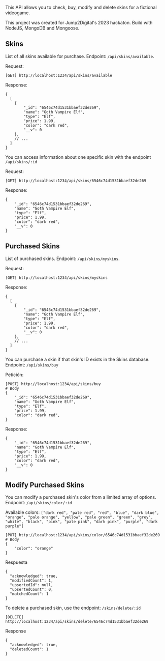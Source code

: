 This API allows you to check, buy, modify and delete skins for a fictional videogame.

This project was created for Jump2Digital's 2023 hackaton. Build with NodeJS, MongoDB and Mongoose.

## Skins

List of all skins available for purchase. Endpoint: `/api/skins/available`.

Request:

```
[GET] http://localhost:1234/api/skins/available
```

Response:

```
{
  [
    {
        "_id": "6546c74d1531bbaef32de269",
        "name": "Goth Vampire Elf",
        "type": "Elf",
        "price": 1.99,
        "color": "dark red",
        "__v": 0
    },
    // ...
  ]
}
```

You can access information about one specific skin with the endpoint `/api/skins/:id`

Request:

```
[GET] http://localhost:1234/api/skins/6546c74d1531bbaef32de269
```

Response:

```
{
    "_id": "6546c74d1531bbaef32de269",
    "name": "Goth Vampire Elf",
    "type": "Elf",
    "price": 1.99,
    "color": "dark red",
    "__v": 0
}
```

## Purchased Skins

List of purchased skins. Endpoint: `/api/skins/myskins`.

Request:

```
[GET] http://localhost:1234/api/skins/myskins
```

Response:

```
{
  [
    {
        "_id": "6546c74d1531bbaef32de269",
        "name": "Goth Vampire Elf",
        "type": "Elf",
        "price": 1.99,
        "color": "dark red",
        "__v": 0
    },
    // ...
  ]
}
```

You can purchase a skin if that skin's ID exists in the Skins database. Endpoint: `/api/skins/buy`

Petición:

```
[POST] http://localhost:1234/api/skins/buy
# Body
{
    "_id": "6546c74d1531bbaef32de269",
    "name": "Goth Vampire Elf",
    "type": "Elf",
    "price": 1.99,
    "color": "dark red",
}
```

Response:

```
{
    "_id": "6546c74d1531bbaef32de269",
    "name": "Goth Vampire Elf",
    "type": "Elf",
    "price": 1.99,
    "color": "dark red",
    "__v": 0
}
```

## Modify Purchased Skins

You can modify a purchased skin's color from a limited array of options. Endpoint: `/api/skins/color/:id`

Available colors: `["dark red", "pale red", "red", "blue", "dark blue", "orange", "pale orange", "yellow", "pale green", "green", "grey", "white", "black", "pink", "pale pink", "dark pink", "purple", "dark purple"]`

```
[PUT] http://localhost:1234/api/skins/color/6546c74d1531bbaef32de269
# Body
{
    "color": "orange"
}
```

Respuesta

```
{
  "acknowledged": true,
  "modifiedCount": 1,
  "upsertedId": null,
  "upsertedCount": 0,
  "matchedCount": 1
}
```

To delete a purchased skin, use the endpoint: `/skins/delete/:id`

```
[DELETE] http://localhost:1234/api/skins/delete/6546c74d1531bbaef32de269
```

Response

```
{
  "acknowledged": true,
  "deletedCount": 1
}
```
